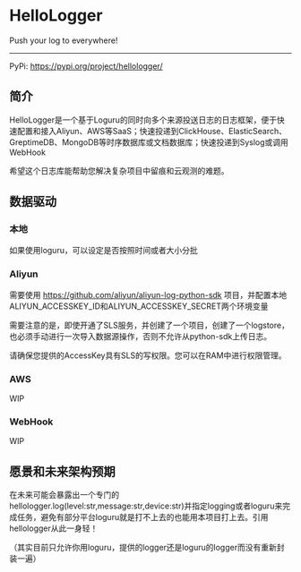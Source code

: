 # HelloLogger

Push your log to everywhere!

-----

PyPi: https://pypi.org/project/hellologger/

## 简介

HelloLogger是一个基于Loguru的同时向多个来源投送日志的日志框架，便于快速配置和接入Aliyun、AWS等SaaS；快速投递到ClickHouse、ElasticSearch、GreptimeDB、MongoDB等时序数据库或文档数据库；快速投递到Syslog或调用WebHook

希望这个日志库能帮助您解决复杂项目中留痕和云观测的难题。

## 数据驱动

### 本地

如果使用loguru，可以设定是否按照时间或者大小分批

### Aliyun

需要使用 https://github.com/aliyun/aliyun-log-python-sdk 项目，并配置本地ALIYUN_ACCESSKEY_ID和ALIYUN_ACCESSKEY_SECRET两个环境变量

需要注意的是，即使开通了SLS服务，并创建了一个项目，创建了一个logstore，也必须手动进行一次导入数据源操作，否则不允许从python-sdk上传日志。

请确保您提供的AccessKey具有SLS的写权限。您可以在RAM中进行权限管理。

### AWS

WIP

### WebHook

WIP

## 愿景和未来架构预期

在未来可能会暴露出一个专门的hellologger.log(level:str,message:str,device:str)并指定logging或者loguru来完成任务，避免有部分平台loguru就是打不上去的也能用本项目打上去。引用hellologger从此一身轻！

（其实目前只允许你用loguru，提供的logger还是loguru的logger而没有重新封装一遍）